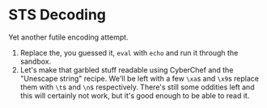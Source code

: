# STS Decoding
Yet another futile encoding attempt.
1) Replace the, you guessed it, `eval` with `echo` and run it through the sandbox.
2) Let's make that garbled stuff readable using CyberChef and the "Unescape string" recipe. We'll be left with a few `\xa`s and `\x9`s replace them with `\t`s and `\n`s respectively. There's still some oddities left and this will certainly not work, but it's good enough to be able to read it.
